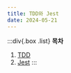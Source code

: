 ```yaml
---
title: TDD와 Jest
date: 2024-05-21
---
```


:::div{.box .list}
**목차**

1. [TDD](/javascript/chapter18/18-1)
2. [Jest](/javascript/chapter18/18-2)
   :::

